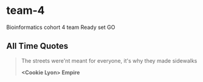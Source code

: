 # team-4
Bioinformatics cohort 4 team
Ready set GO

## All Time Quotes
>The streets were'nt meant for everyone, it's why they made sidewalks
>
> **\<Cookie Lyon> Empire**

